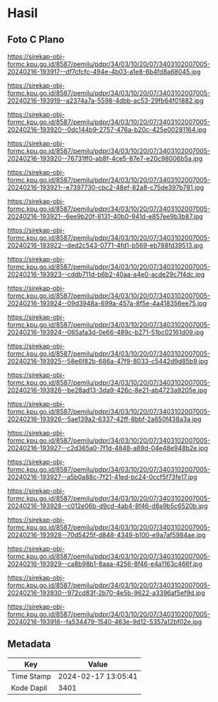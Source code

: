 # Hasil

## Foto C Plano

https://sirekap-obj-formc.kpu.go.id/8587/pemilu/pdpr/34/03/10/20/07/3403102007005-20240216-193917--df7cfcfc-494e-4b03-a1e8-6b4fd8a68045.jpg

https://sirekap-obj-formc.kpu.go.id/8587/pemilu/pdpr/34/03/10/20/07/3403102007005-20240216-193919--a2374a7a-5598-4dbb-ac53-29fb64f01882.jpg

https://sirekap-obj-formc.kpu.go.id/8587/pemilu/pdpr/34/03/10/20/07/3403102007005-20240216-193920--0dc144b9-2757-476a-b20c-425e00281164.jpg

https://sirekap-obj-formc.kpu.go.id/8587/pemilu/pdpr/34/03/10/20/07/3403102007005-20240216-193920--76731ff0-ab8f-4ce5-87e7-e20c98006b5a.jpg

https://sirekap-obj-formc.kpu.go.id/8587/pemilu/pdpr/34/03/10/20/07/3403102007005-20240216-193921--e7397730-cbc2-48ef-82a8-c75de397b781.jpg

https://sirekap-obj-formc.kpu.go.id/8587/pemilu/pdpr/34/03/10/20/07/3403102007005-20240216-193921--6ee9b20f-8131-40b0-941d-e857ee9b3b87.jpg

https://sirekap-obj-formc.kpu.go.id/8587/pemilu/pdpr/34/03/10/20/07/3403102007005-20240216-193922--ded2c543-0771-4fd1-b569-eb788fd39513.jpg

https://sirekap-obj-formc.kpu.go.id/8587/pemilu/pdpr/34/03/10/20/07/3403102007005-20240216-193923--cddb711d-b6b2-40aa-a4e0-acde29c7f4dc.jpg

https://sirekap-obj-formc.kpu.go.id/8587/pemilu/pdpr/34/03/10/20/07/3403102007005-20240216-193924--09d3948a-699a-457a-8f5e-4a418356ee75.jpg

https://sirekap-obj-formc.kpu.go.id/8587/pemilu/pdpr/34/03/10/20/07/3403102007005-20240216-193924--065afa3d-0e66-489c-b271-51bc02161d09.jpg

https://sirekap-obj-formc.kpu.go.id/8587/pemilu/pdpr/34/03/10/20/07/3403102007005-20240216-193925--58e6f82b-686a-47f9-8033-c5442d9d85b9.jpg

https://sirekap-obj-formc.kpu.go.id/8587/pemilu/pdpr/34/03/10/20/07/3403102007005-20240216-193926--be28ad13-3da9-426c-8e21-ab4723a9205e.jpg

https://sirekap-obj-formc.kpu.go.id/8587/pemilu/pdpr/34/03/10/20/07/3403102007005-20240216-193926--5ae139a2-6337-42ff-8bbf-2a650f438a3a.jpg

https://sirekap-obj-formc.kpu.go.id/8587/pemilu/pdpr/34/03/10/20/07/3403102007005-20240216-193927--c2d365a0-7f1d-4848-a89d-04e48e948b2e.jpg

https://sirekap-obj-formc.kpu.go.id/8587/pemilu/pdpr/34/03/10/20/07/3403102007005-20240216-193927--a5b0a88c-7f21-41ed-bc24-0ccf5f73fe17.jpg

https://sirekap-obj-formc.kpu.go.id/8587/pemilu/pdpr/34/03/10/20/07/3403102007005-20240216-193928--c012e06b-d9cd-4ab4-8f46-d8a9b5c6520b.jpg

https://sirekap-obj-formc.kpu.go.id/8587/pemilu/pdpr/34/03/10/20/07/3403102007005-20240216-193928--70d5425f-d848-4349-b100-e9a7af5984ae.jpg

https://sirekap-obj-formc.kpu.go.id/8587/pemilu/pdpr/34/03/10/20/07/3403102007005-20240216-193929--ca8b98b1-8aaa-4256-8f46-e4a1163c466f.jpg

https://sirekap-obj-formc.kpu.go.id/8587/pemilu/pdpr/34/03/10/20/07/3403102007005-20240216-193930--972cd83f-2b70-4e5b-9622-a3396af5ef9d.jpg

https://sirekap-obj-formc.kpu.go.id/8587/pemilu/pdpr/34/03/10/20/07/3403102007005-20240216-193918--fa534479-1540-463e-9d12-5357a12bf02e.jpg


## Metadata

| Key        | Value               |
| ---------- | ------------------- |
| Time Stamp | 2024-02-17 13:05:41 |
| Kode Dapil | 3401                |



